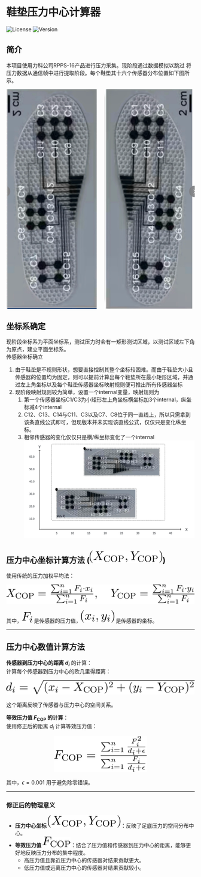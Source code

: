 # 鞋垫压力中心计算器

![License](https://img.shields.io/badge/license-MIT-blue.svg)
![Version](https://img.shields.io/badge/version-1.0.0-brightgreen.svg)

## 简介

本项目使用力科公司RPPS-16产品进行压力采集。现阶段通过数据模拟以跳过 将压力数据从通信帧中进行提取阶段。每个鞋垫其十六个传感器分布位置如下图所示。

<div style="display: flex; justify-content: space-between;">
  <img src="doc/image/left-insole.png" alt="Image 1" style="width: 48%;"/>
  <img src="doc/image/right-insole.png" alt="Image 2" style="width: 48%;"/>
</div>

## 坐标系确定
现阶段坐标系为平面坐标系，测试压力时会有一矩形测试区域，以测试区域左下角为原点，建立平面坐标系。<br>
传感器坐标确立
1. 由于鞋垫是不规则形状，想要直接控制其整个坐标较困难。而由于鞋垫大小且传感器的位置均为固定，则可以提前计算出每个鞋垫所在最小矩形区域，并通过左上角坐标以及每个鞋垫传感器坐标映射规则便可推出所有传感器坐标
2. 现阶段映射规则较为简单，设置一个internal变量，映射规则为
    1. 第一个传感器坐标C1/C3为小矩形左上角坐标横坐标加3个internal，纵坐标减4个internal
    2. C12、C13、C14与C11、C3以及C7、C8位于同一直线上，所以只需拿到该条直线公式即可，但现版本并未实现该直线公式，仅仅只是变化纵坐标。
    3. 相邻传感器的变化仅仅只是横/纵坐标变化了一个internal
![alt text](doc/image/coordinate.png)

## 压力中心坐标计算方法 (![alt text](doc/formal/x_y_cop.svg))  
使用传统的压力加权平均法：  

   <div style="text-align: center;">
     <img src="doc/formal/x_y_cop_formal.svg" alt="图片描述" />
   </div>

其中，![alt text](doc/formal/f_i.svg) 是传感器的压力值，![alt text](doc/formal/x_y_i.svg) 是传感器的坐标。



---
## 压力中心数值计算方法

**传感器到压力中心的距离 $d_i$** 的计算：  
   计算每个传感器到压力中心的欧几里得距离：  
   <div style="text-align: center;">
     <img src="doc/formal/di_formal.svg" alt="图片描述" />
   </div>
  
 
   这个距离反映了传感器与压力中心的空间关系。
   <br>

**等效压力值 $F_{\text{COP}}$ 的计算**：  
   使用修正后的距离 $d_i$ 计算等效压力值：  

   <div style="text-align: center;">
     <img src="doc/formal/f_cop_formal.svg" alt="图片描述" />
   </div>  

   其中，$\epsilon = 0.001$ 用于避免除零错误。

---




### 修正后的物理意义

- **压力中心坐标 ![alt text](doc/formal/x_y_cop.svg)**：反映了足底压力的空间分布中心。  
- **等效压力值 ![alt text](doc/formal/f_cop.svg)**：结合了压力值和传感器到压力中心的距离，能够更好地反映压力分布的集中程度。  
  - 高压力值且靠近压力中心的传感器对结果贡献更大。  
  - 低压力值或远离压力中心的传感器对结果贡献较小。



